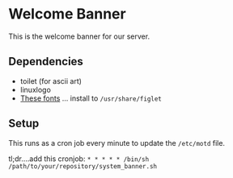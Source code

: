 # Welcome Banner

This is the welcome banner for our server.

## Dependencies
  - toilet (for ascii art)
  - linuxlogo
  - [These fonts](https://github.com/xero/figlet-fonts) ... install to `/usr/share/figlet`

## Setup

This runs as a cron job every minute to update the `/etc/motd` file.

tl;dr....add this cronjob: `* * * * * /bin/sh /path/to/your/repository/system_banner.sh`
